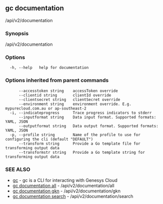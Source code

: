 ## gc documentation

/api/v2/documentation

### Synopsis

/api/v2/documentation

### Options

```
  -h, --help   help for documentation
```

### Options inherited from parent commands

```
      --accesstoken string    accessToken override
      --clientid string       clientId override
      --clientsecret string   clientSecret override
      --environment string    environment override. E.g. mypurecloud.com.au or ap-southeast-2
  -i, --indicateprogress      Trace progress indicators to stderr
      --inputformat string    Data input format. Supported formats: YAML, JSON
      --outputformat string   Data output format. Supported formats: YAML, JSON
  -p, --profile string        Name of the profile to use for configuring the cli (default "DEFAULT")
      --transform string      Provide a Go template file for transforming output data
      --transformstr string   Provide a Go template string for transforming output data
```

### SEE ALSO

* [gc](gc.html)	 - gc is a CLI for interacting with Genesys Cloud
* [gc documentation all](gc_documentation_all.html)	 - /api/v2/documentation/all
* [gc documentation gkn](gc_documentation_gkn.html)	 - /api/v2/documentation/gkn
* [gc documentation search](gc_documentation_search.html)	 - /api/v2/documentation/search


